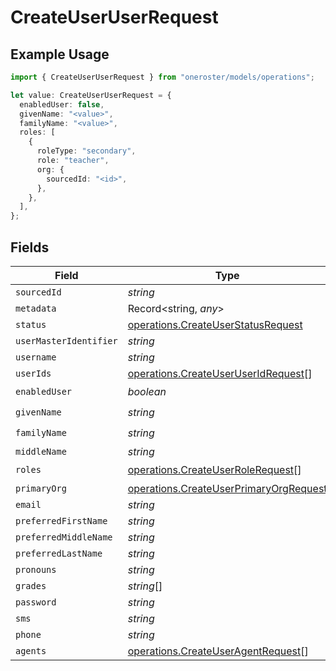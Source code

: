 # CreateUserUserRequest

## Example Usage

```typescript
import { CreateUserUserRequest } from "oneroster/models/operations";

let value: CreateUserUserRequest = {
  enabledUser: false,
  givenName: "<value>",
  familyName: "<value>",
  roles: [
    {
      roleType: "secondary",
      role: "teacher",
      org: {
        sourcedId: "<id>",
      },
    },
  ],
};
```

## Fields

| Field                                                                                            | Type                                                                                             | Required                                                                                         | Description                                                                                      |
| ------------------------------------------------------------------------------------------------ | ------------------------------------------------------------------------------------------------ | ------------------------------------------------------------------------------------------------ | ------------------------------------------------------------------------------------------------ |
| `sourcedId`                                                                                      | *string*                                                                                         | :heavy_minus_sign:                                                                               | N/A                                                                                              |
| `metadata`                                                                                       | Record<string, *any*>                                                                            | :heavy_minus_sign:                                                                               | N/A                                                                                              |
| `status`                                                                                         | [operations.CreateUserStatusRequest](../../models/operations/createuserstatusrequest.md)         | :heavy_minus_sign:                                                                               | N/A                                                                                              |
| `userMasterIdentifier`                                                                           | *string*                                                                                         | :heavy_minus_sign:                                                                               | N/A                                                                                              |
| `username`                                                                                       | *string*                                                                                         | :heavy_minus_sign:                                                                               | N/A                                                                                              |
| `userIds`                                                                                        | [operations.CreateUserUserIdRequest](../../models/operations/createuseruseridrequest.md)[]       | :heavy_minus_sign:                                                                               | N/A                                                                                              |
| `enabledUser`                                                                                    | *boolean*                                                                                        | :heavy_check_mark:                                                                               | N/A                                                                                              |
| `givenName`                                                                                      | *string*                                                                                         | :heavy_check_mark:                                                                               | N/A                                                                                              |
| `familyName`                                                                                     | *string*                                                                                         | :heavy_check_mark:                                                                               | N/A                                                                                              |
| `middleName`                                                                                     | *string*                                                                                         | :heavy_minus_sign:                                                                               | N/A                                                                                              |
| `roles`                                                                                          | [operations.CreateUserRoleRequest](../../models/operations/createuserrolerequest.md)[]           | :heavy_check_mark:                                                                               | N/A                                                                                              |
| `primaryOrg`                                                                                     | [operations.CreateUserPrimaryOrgRequest](../../models/operations/createuserprimaryorgrequest.md) | :heavy_minus_sign:                                                                               | N/A                                                                                              |
| `email`                                                                                          | *string*                                                                                         | :heavy_minus_sign:                                                                               | N/A                                                                                              |
| `preferredFirstName`                                                                             | *string*                                                                                         | :heavy_minus_sign:                                                                               | N/A                                                                                              |
| `preferredMiddleName`                                                                            | *string*                                                                                         | :heavy_minus_sign:                                                                               | N/A                                                                                              |
| `preferredLastName`                                                                              | *string*                                                                                         | :heavy_minus_sign:                                                                               | N/A                                                                                              |
| `pronouns`                                                                                       | *string*                                                                                         | :heavy_minus_sign:                                                                               | N/A                                                                                              |
| `grades`                                                                                         | *string*[]                                                                                       | :heavy_minus_sign:                                                                               | N/A                                                                                              |
| `password`                                                                                       | *string*                                                                                         | :heavy_minus_sign:                                                                               | N/A                                                                                              |
| `sms`                                                                                            | *string*                                                                                         | :heavy_minus_sign:                                                                               | N/A                                                                                              |
| `phone`                                                                                          | *string*                                                                                         | :heavy_minus_sign:                                                                               | N/A                                                                                              |
| `agents`                                                                                         | [operations.CreateUserAgentRequest](../../models/operations/createuseragentrequest.md)[]         | :heavy_minus_sign:                                                                               | N/A                                                                                              |